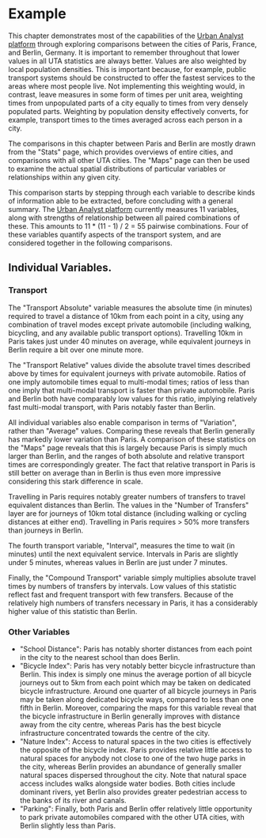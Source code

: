 # Example

This chapter demonstrates most of the capabilities of the [Urban Analyst
platform](https://urbananalyst.city) through exploring comparisons between the
cities of Paris, France, and Berlin, Germany. It is important to remember
throughout that lower values in all UTA statistics are always better. Values
are also weighted by local population densities. This is important because, for
example, public transport systems should be constructed to offer the fastest
services to the areas where most people live. Not implementing this weighting
would, in contrast, leave measures in some form of times per unit area,
weighting times from unpopulated parts of a city equally to times from very
densely populated parts. Weighting by population density effectively converts,
for example, transport times to the times averaged across each person in a
city.

The comparisons in this chapter between Paris and Berlin are mostly drawn from
the "Stats" page, which provides overviews of entire cities, and comparisons
with all other UTA cities. The "Maps" page can then be used to examine the
actual spatial distributions of particular variables or relationships within
any given city.

This comparison starts by stepping through each variable to describe kinds of
information able to be extracted, before concluding with a general summary. The
[Urban Analyst platform](https://urbananalyst.city) currently measures 11
variables, along with strengths of relationship between all paired combinations
of these. This amounts to 11 * (11 - 1) / 2 = 55 pairwise combinations. Four of
these variables quantify aspects of the transport system, and are considered
together in the following comparisons.

## Individual Variables.

### Transport

The "Transport Absolute" variable measures the absolute time (in minutes)
required to travel a distance of 10km from each point in a city, using any
combination of travel modes except private automobile (including walking,
bicycling, and any available public transport options). Travelling 10km in
Paris takes just under 40 minutes on average, while equivalent journeys in
Berlin require a bit over one minute more.

The "Transport Relative" values divide the absolute travel times described above
by times for equivalent journeys with private automobile. Ratios of one imply
automobile times equal to multi-modal times; ratios of less than one imply that
multi-modal transport is faster than private automobile. Paris and Berlin both
have comparably low values for this ratio, implying relatively fast multi-modal
transport, with Paris notably faster than Berlin.

All individual variables also enable comparison in terms of "Variation", rather
than "Average" values. Comparing these reveals that Berlin generally has
markedly lower variation than Paris. A comparison of these statistics on the
"Maps" page reveals that this is largely because Paris is simply much larger
than Berlin, and the ranges of both absolute and relative transport times are
correspondingly greater. The fact that relative transport in Paris is still
better on average than in Berlin is thus even more impressive considering this
stark difference in scale.

Travelling in Paris requires notably greater numbers of transfers to travel
equivalent distances than Berlin. The values in the "Number of Transfers" layer
are for journeys of 10km total distance (including walking or cycling distances
at either end). Travelling in Paris requires > 50% more transfers than journeys
in Berlin.

The fourth transport variable, "Interval", measures the time to wait (in
minutes) until the next equivalent service. Intervals in Paris are slightly
under 5 minutes, whereas values in Berlin are just under 7 minutes.

Finally, the "Compound Transport" variable simply multiplies absolute travel
times by numbers of transfers by intervals. Low values of this statistic
reflect fast and frequent transport with few transfers. Because of the
relatively high numbers of transfers necessary in Paris, it has a considerably
higher value of this statistic than Berlin.

### Other Variables

- "School Distance": Paris has notably shorter distances from each point in the
  city to the nearest school than does Berlin.
- "Bicycle Index": Paris has very notably better bicycle infrastructure than
  Berlin. This index is simply one minus the average portion of all bicycle
  journeys out to 5km from each point which may be taken on dedicated bicycle
  infrastructure. Around one quarter of all bicycle journeys in Paris may be
  taken along dedicated bicycle ways, compared to less than one fifth in
  Berlin. Moreover, comparing the maps for this variable reveal that the
  bicycle infrastructure in Berlin generally improves with distance away from
  the city centre, whereas Paris has the best bicycle infrastructure
  concentrated towards the centre of the city.
- "Nature Index": Access to natural spaces in the two cities is effectively the
  opposite of the bicycle index. Paris provides relative little
  access to natural spaces for anybody not close to one of the two huge parks
  in the city, whereas Berlin provides an abundance of generally smaller
  natural spaces dispersed throughout the city. Note that natural space access
  includes walks alongside water bodies. Both cities include dominant rivers,
  yet Berlin also provides greater pedestrian access to the banks of its river
  and canals.
- "Parking": Finally, both Paris and Berlin offer relatively little opportunity
  to park private automobiles compared with the other UTA cities, with Berlin
  slightly less than Paris.
